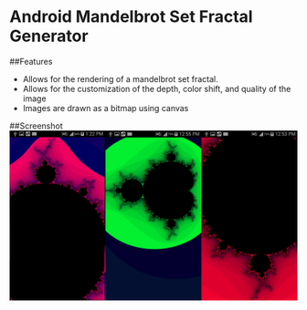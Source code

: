 # Android Mandelbrot Set Fractal Generator

##Features
* Allows for the rendering of a mandelbrot set fractal.
* Allows for the customization of the depth, color shift, and quality of the image
* Images are drawn as a bitmap using canvas

##Screenshot
![Screenshot](/screenshots/AndroidFractals.png)
